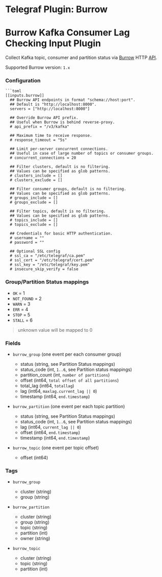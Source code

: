 # Telegraf Plugin: Burrow
# Burrow Kafka Consumer Lag Checking Input Plugin

Collect Kafka topic, consumer and partition status
via [Burrow](https://github.com/linkedin/Burrow) HTTP [API](https://github.com/linkedin/Burrow/wiki/HTTP-Endpoint).

Supported Burrow version: `1.x`

### Configuration

```
```toml
[[inputs.burrow]]
  ## Burrow API endpoints in format "schema://host:port".
  ## Default is "http://localhost:8000".
  servers = ["http://localhost:8000"]

  ## Override Burrow API prefix.
  ## Useful when Burrow is behind reverse-proxy.
  # api_prefix = "/v3/kafka"

  ## Maximum time to receive response.
  # response_timeout = "5s"

  ## Limit per-server concurrent connections.
  ## Useful in case of large number of topics or consumer groups.
  # concurrent_connections = 20

  ## Filter clusters, default is no filtering.
  ## Values can be specified as glob patterns.
  # clusters_include = []
  # clusters_exclude = []

  ## Filter consumer groups, default is no filtering.
  ## Values can be specified as glob patterns.
  # groups_include = []
  # groups_exclude = []

  ## Filter topics, default is no filtering.
  ## Values can be specified as glob patterns.
  # topics_include = []
  # topics_exclude = []

  ## Credentials for basic HTTP authentication.
  # username = ""
  # password = ""

  ## Optional SSL config
  # ssl_ca = "/etc/telegraf/ca.pem"
  # ssl_cert = "/etc/telegraf/cert.pem"
  # ssl_key = "/etc/telegraf/key.pem"
  # insecure_skip_verify = false
```

### Group/Partition Status mappings

* `OK` = 1
* `NOT_FOUND` = 2
* `WARN` = 3
* `ERR` = 4
* `STOP` = 5
* `STALL` = 6

> unknown value will be mapped to 0

### Fields

* `burrow_group` (one event per each consumer group)
  - status (string, see Partition Status mappings)
  - status_code (int, `1..6`, see Partition status mappings)
  - partition_count (int, `number of partitions`)
  - offset (int64, `total offset of all partitions`)
  - total_lag (int64, `totallag`)
  - lag (int64, `maxlag.current_lag || 0`)
  - timestamp (int64, `end.timestamp`)

* `burrow_partition` (one event per each topic partition)
  - status (string, see Partition Status mappings)
  - status_code (int, `1..6`, see Partition status mappings)
  - lag (int64, `current_lag || 0`)
  - offset (int64, `end.timestamp`)
  - timestamp (int64, `end.timestamp`)

* `burrow_topic` (one event per topic offset)
  - offset (int64)


### Tags

* `burrow_group`
  - cluster (string)
  - group (string)

* `burrow_partition`
  - cluster (string)
  - group (string)
  - topic (string)
  - partition (int)
  - owner (string)

* `burrow_topic`
  - cluster (string)
  - topic (string)
  - partition (int)
